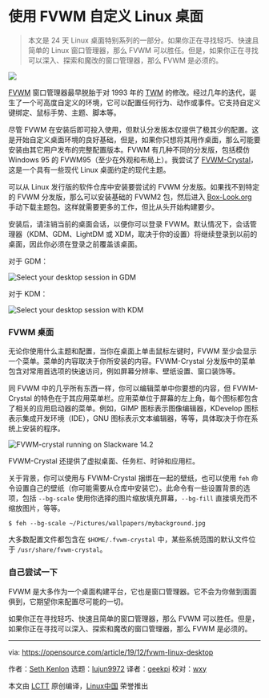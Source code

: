 [#]: collector: (lujun9972)
[#]: translator: (geekpi)
[#]: reviewer: (wxy)
[#]: publisher: (wxy)
[#]: url: (https://linux.cn/article-11712-1.html)
[#]: subject: (Customize your Linux desktop with FVWM)
[#]: via: (https://opensource.com/article/19/12/fvwm-linux-desktop)
[#]: author: (Seth Kenlon https://opensource.com/users/seth)

使用 FVWM 自定义 Linux 桌面
======

> 本文是 24 天 Linux 桌面特别系列的一部分。如果你正在寻找轻巧、快速且简单的 Linux 窗口管理器，那么 FVWM 可以胜任。但是，如果你正在寻找可以深入、探索和魔改的窗口管理器，那么 FVWM 是必须的。

![](https://img.linux.net.cn/data/attachment/album/201912/25/062800dwh3yhfcpx3ggjxp.jpg)

[FVWM][2] 窗口管理器最早脱胎于对 1993 年的 [TWM][3] 的修改。经过几年的迭代，诞生了一个可高度自定义的环境，它可以配置任何行为、动作或事件。它支持自定义键绑定、鼠标手势、主题、脚本等。

尽管 FVWM 在安装后即可投入使用，但默认分发版本仅提供了极其少的配置。这是开始自定义桌面环境的良好基础，但是，如果你只想将其用作桌面，那么可能要安装由其它用户发布的完整配置版本。FVWM 有几种不同的分发版，包括模仿 Windows 95 的 FVWM95（至少在外观和布局上）。我尝试了 [FVWM-Crystal][4]，这是一个具有一些现代 Linux 桌面约定的现代主题。

可以从 Linux 发行版的软件仓库中安装要尝试的 FVWM 分发版。如果找不到特定的 FVWM 分发版，那么可以安装基础的 FVWM2 包，然后进入 [Box-Look.org][5] 手动下载主题包。这样就需要更多的工作，但比从头开始构建要少。

安装后，请注销当前的桌面会话，以便你可以登录 FVWM。默认情况下，会话管理器（KDM、GDM、LightDM 或 XDM，取决于你的设置）将继续登录到以前的桌面，因此你必须在登录之前覆盖该桌面。

对于 GDM：

![Select your desktop session in GDM][6]

对于 KDM：

![Select your desktop session with KDM][7]

### FVWM 桌面

无论你使用什么主题和配置，当你在桌面上单击鼠标左键时，FVWM 至少会显示一个菜单。菜单的内容取决于你所安装的内容。FVWM-Crystal 分发版中的菜单包含对常用首选项的快速访问，例如屏幕分辨率、壁纸设置、窗口装饰等。

同 FVWM 中的几乎所有东西一样，你可以编辑菜单中你要想的内容，但 FVWM-Crystal 的特色在于其应用菜单栏。应用菜单位于屏幕的左上角，每个图标都包含了相关的应用启动器的菜单。例如，GIMP 图标表示图像编辑器，KDevelop 图标表示集成开发环境（IDE），GNU 图标表示文本编辑器，等等，具体取决于你在系统上安装的程序。

![FVWM-crystal running on Slackware 14.2][8]

FVWM-Crystal 还提供了虚拟桌面、任务栏、时钟和应用栏。

关于背景，你可以使用与 FVWM-Crystal 捆绑在一起的壁纸，也可以使用 `feh` 命令设置自己的壁纸（你可能需要从仓库中安装它）。此命令有一些设置背景的选项，包括 `--bg-scale` 使用你选择的图片缩放填充屏幕，`--bg-fill` 直接填充而不缩放图片，等等。

```
$ feh --bg-scale ~/Pictures/wallpapers/mybackground.jpg
```

大多数配置文件都包含在 `$HOME/.fvwm-crystal` 中，某些系统范围的默认文件位于 `/usr/share/fvwm-crystal`。

### 自己尝试一下

FVWM 是大多作为一个桌面构建平台，它也是窗口管理器。它不会为你做到面面俱到，它期望你来配置尽可能的一切。

如果你正在寻找轻巧、快速且简单的窗口管理器，那么 FVWM 可以胜任。但是，如果你正在寻找可以深入、探索和魔改的窗口管理器，那么 FVWM 是必须的。

--------------------------------------------------------------------------------

via: https://opensource.com/article/19/12/fvwm-linux-desktop

作者：[Seth Kenlon][a]
选题：[lujun9972][b]
译者：[geekpi](https://github.com/geekpi)
校对：[wxy](https://github.com/wxy)

本文由 [LCTT](https://github.com/LCTT/TranslateProject) 原创编译，[Linux中国](https://linux.cn/) 荣誉推出

[a]: https://opensource.com/users/seth
[b]: https://github.com/lujun9972
[1]: https://opensource.com/sites/default/files/styles/image-full-size/public/lead-images/code_computer_laptop_hack_work.png?itok=aSpcWkcl (Coding on a computer)
[2]: http://www.fvwm.org/
[3]: https://en.wikipedia.org/wiki/Twm
[4]: https://www.box-look.org/p/1018270/
[5]: http://box-look.org
[6]: https://opensource.com/sites/default/files/advent-gdm_0.jpg (Select your desktop session in GDM)
[7]: https://opensource.com/sites/default/files/advent-kdm.jpg (Select your desktop session with KDM)
[8]: https://opensource.com/sites/default/files/advent-fvwm-crystal.jpg (FVWM-crystal running on Slackware 14.2)
